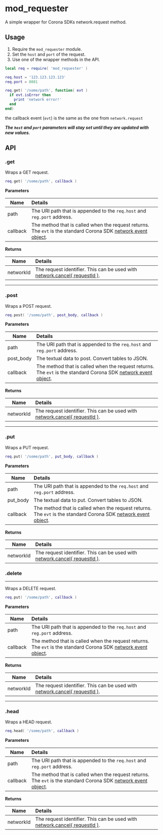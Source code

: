 # mod_requester

A simple wrapper for Corona SDKs network.request method.

## Usage

 1. Require the `mod_requester` module.
 1. Set the `host` and `port` of the request.
 1. Use one of the wrapper methods in the API.

```lua
local req = require( 'mod_requester' )

req.host = '123.123.123.123'
req.port = 8081

req.get( '/some/path', function( evt )
  if evt.isError then
    print 'network error!'
  end
end)
```

the callback event (`evt`) is the same as the one from `network.request`

___The `host` and `port` parameters will stay set until they are updated with new values.___

## API

### .get

Wraps a GET request.

```lua
req.get( '/some/path', callback )
```

__Parameters__

Name|Details
----|:------
path|The URI path that is appended to the `req.host` and `reg.port` address.
callback|The method that is called when the request returns. The `evt` is the standard Corona SDK [network event object](https://docs.coronalabs.com/api/event/networkRequest/index.html).

__Returns__

Name|Details
----|:------
networkId|The request identifier. This can be used with [network.cancel( requestId )](https://docs.coronalabs.com/api/library/network/cancel.html).

---

### .post

Wraps a POST request.

```lua
req.post( '/some/path', post_body, callback )
```

__Parameters__

Name|Details
----|:------
path|The URI path that is appended to the `req.host` and `reg.port` address.
post_body|The textual data to post. Convert tables to JSON.
callback|The method that is called when the request returns. The `evt` is the standard Corona SDK [network event object](https://docs.coronalabs.com/api/event/networkRequest/index.html).

__Returns__

Name|Details
----|:------
networkId|The request identifier. This can be used with [network.cancel( requestId )](https://docs.coronalabs.com/api/library/network/cancel.html).

---

### .put

Wraps a PUT request.

```lua
req.put( '/some/path', put_body, callback )
```

__Parameters__

Name|Details
----|:------
path|The URI path that is appended to the `req.host` and `reg.port` address.
put_body|The textual data to put. Convert tables to JSON.
callback|The method that is called when the request returns. The `evt` is the standard Corona SDK [network event object](https://docs.coronalabs.com/api/event/networkRequest/index.html).

__Returns__

Name|Details
----|:------
networkId|The request identifier. This can be used with [network.cancel( requestId )](https://docs.coronalabs.com/api/library/network/cancel.html).

### .delete

---

Wraps a DELETE request.

```lua
req.put( '/some/path', callback )
```

__Parameters__

Name|Details
----|:------
path|The URI path that is appended to the `req.host` and `reg.port` address.
callback|The method that is called when the request returns. The `evt` is the standard Corona SDK [network event object](https://docs.coronalabs.com/api/event/networkRequest/index.html).

__Returns__

Name|Details
----|:------
networkId|The request identifier. This can be used with [network.cancel( requestId )](https://docs.coronalabs.com/api/library/network/cancel.html).

---

### .head

Wraps a HEAD request.

```lua
req.head( '/some/path', callback )
```

__Parameters__

Name|Details
----|:------
path|The URI path that is appended to the `req.host` and `reg.port` address.
callback|The method that is called when the request returns. The `evt` is the standard Corona SDK [network event object](https://docs.coronalabs.com/api/event/networkRequest/index.html).

__Returns__

Name|Details
----|:------
networkId|The request identifier. This can be used with [network.cancel( requestId )](https://docs.coronalabs.com/api/library/network/cancel.html).
